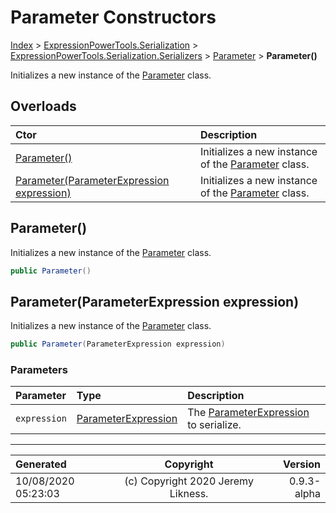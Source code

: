 ﻿# Parameter Constructors

[Index](../index.md) > [ExpressionPowerTools.Serialization](ExpressionPowerTools.Serialization.a.md) > [ExpressionPowerTools.Serialization.Serializers](ExpressionPowerTools.Serialization.Serializers.n.md) > [Parameter](ExpressionPowerTools.Serialization.Serializers.Parameter.cs.md) > **Parameter()**

Initializes a new instance of the [Parameter](ExpressionPowerTools.Serialization.Serializers.Parameter.cs.md) class.

## Overloads

| Ctor | Description |
| :-- | :-- |
| [Parameter()](#parameter) | Initializes a new instance of the [Parameter](ExpressionPowerTools.Serialization.Serializers.Parameter.cs.md) class. |
| [Parameter(ParameterExpression expression)](#parameterparameterexpression-expression) | Initializes a new instance of the [Parameter](ExpressionPowerTools.Serialization.Serializers.Parameter.cs.md) class. |

## Parameter()

Initializes a new instance of the [Parameter](ExpressionPowerTools.Serialization.Serializers.Parameter.cs.md) class.

```csharp
public Parameter()
```



## Parameter(ParameterExpression expression)

Initializes a new instance of the [Parameter](ExpressionPowerTools.Serialization.Serializers.Parameter.cs.md) class.

```csharp
public Parameter(ParameterExpression expression)
```

### Parameters

| Parameter | Type | Description |
| :-- | :-- | :-- |
| `expression` | [ParameterExpression](https://docs.microsoft.com/dotnet/api/system.linq.expressions.parameterexpression) | The [ParameterExpression](https://docs.microsoft.com/dotnet/api/system.linq.expressions.parameterexpression) to serialize. |



---

| Generated | Copyright | Version |
| :-- | :-: | --: |
| 10/08/2020 05:23:03 | (c) Copyright 2020 Jeremy Likness. | 0.9.3-alpha |
